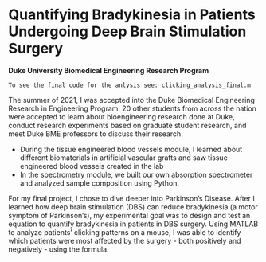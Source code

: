 # Quantifying Bradykinesia in Patients Undergoing Deep Brain Stimulation Surgery
**Duke University Biomedical Engineering Research Program**

`To see the final code for the anlysis see: clicking_analysis_final.m`

The summer of 2021, I was accepted into the Duke Biomedical Engineering Research in Engineering Program. 20 other students from across the nation were accepted to learn about bioengineering research done at Duke, conduct research experiments based on graduate student research, and meet Duke BME professors to discuss their research. 

- During the tissue engineered blood vessels module, I learned about different biomaterials in artificial vascular grafts and saw tissue engineered blood vessels created in the lab
- In the spectrometry module, we built our own absorption spectrometer and analyzed sample composition using Python. 


For my final project, I chose to dive deeper into Parkinson’s Disease. After I learned how deep brain stimulation (DBS) can reduce bradykinesia (a motor symptom of Parkinson’s), my experimental goal was to design and test an equation to quantify bradykinesia in patients in DBS surgery. Using MATLAB to analyze patients’ clicking patterns on a mouse, I was able to identify which patients were most affected by the surgery - both positively and negatively - using the formula. 
